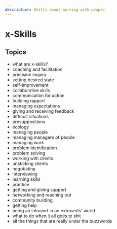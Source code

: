 ```yaml
---
description: Skills about working with people
---
```


# x-Skills

## Topics

* what are x-skills?
* coaching and facilitation
* precision inquiry
* setting desired state
* self-improvement
* collaborative skills
* communication for action
* building rapport
* managing expectations
* giving and receiving feedback
* difficult situations
* presuppositions
* ecology
* managing people
* managing managers of people
* managing work
* problem identification
* problem solving
* working with clients
* unsticking clients
* negotiating
* interviewing
* learning skills
* practice
* getting and giving support
* networking and reaching out
* community building
* getting help
* being an introvert in an extroverts' world
* what to do when it all goes to shit
* all the things that are really under the buzzwords



